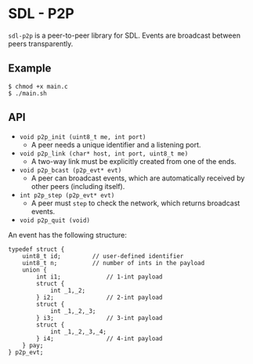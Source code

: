 # SDL - P2P

`sdl-p2p` is a peer-to-peer library for SDL.
Events are broadcast between peers transparently.

## Example

```
$ chmod +x main.c
$ ./main.sh
```

## API

- `void p2p_init (uint8_t me, int port)`
    - A peer needs a unique identifier and a listening port.
- `void p2p_link (char* host, int port, uint8_t me)`
    - A two-way link must be explicitly created from one of the ends.
- `void p2p_bcast (p2p_evt* evt)`
    - A peer can broadcast events, which are automatically received by other
      peers (including itself).
- `int p2p_step (p2p_evt* evt)`
    - A peer must `step` to check the network, which returns broadcast events.
- `void p2p_quit (void)`

An event has the following structure:

```
typedef struct {
    uint8_t id;         // user-defined identifier
    uint8_t n;          // number of ints in the payload
    union {
        int i1;             // 1-int payload
        struct {
            int _1,_2;
        } i2;               // 2-int payload
        struct {
            int _1,_2,_3;
        } i3;               // 3-int payload
        struct {
            int _1,_2,_3,_4;
        } i4;               // 4-int payload
    } pay;
} p2p_evt;
```
